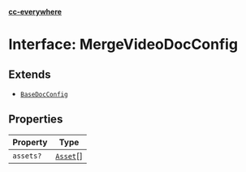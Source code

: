 [**cc-everywhere**](../../../../../../index.md)

<HorizontalLine />

# Interface: MergeVideoDocConfig

## Extends

- [`BaseDocConfig`](../../../design-config-types/interfaces/base-doc-config.md)

## Properties

| Property | Type |
| ------ | ------ |
| `assets?` | [`Asset`](../../../asset-types/type-aliases/asset.md)[] |
